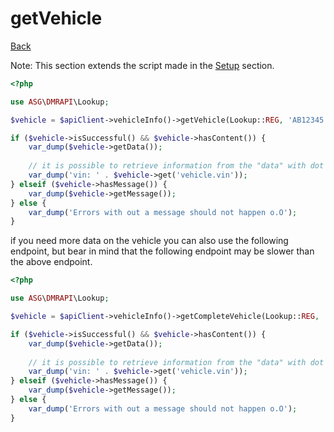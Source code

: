 # getVehicle

[Back](../../ROOT.md)

Note: This section extends the script made in the [Setup](../SETUP.md) section.

```php
<?php

use ASG\DMRAPI\Lookup;

$vehicle = $apiClient->vehicleInfo()->getVehicle(Lookup::REG, 'AB12345');

if ($vehicle->isSuccessful() && $vehicle->hasContent()) {
    var_dump($vehicle->getData());
    
    // it is possible to retrieve information from the "data" with dot notation with the "get" method.
    var_dump('vin: ' . $vehicle->get('vehicle.vin'));
} elseif ($vehicle->hasMessage()) {
    var_dump($vehicle->getMessage());
} else {
    var_dump('Errors with out a message should not happen o.O');
}
```

if you need more data on the vehicle you can also use the following endpoint, but bear in mind that the following endpoint may be slower than the above endpoint.

```php
<?php

use ASG\DMRAPI\Lookup;

$vehicle = $apiClient->vehicleInfo()->getCompleteVehicle(Lookup::REG, 'AB12345');

if ($vehicle->isSuccessful() && $vehicle->hasContent()) {
    var_dump($vehicle->getData());
    
    // it is possible to retrieve information from the "data" with dot notation with the "get" method.
    var_dump('vin: ' . $vehicle->get('vehicle.vin'));
} elseif ($vehicle->hasMessage()) {
    var_dump($vehicle->getMessage());
} else {
    var_dump('Errors with out a message should not happen o.O');
}
```